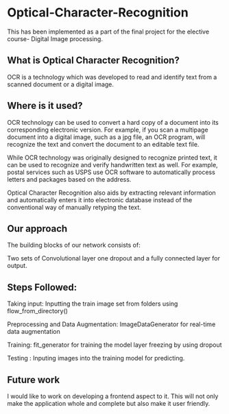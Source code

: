 # Optical-Character-Recognition

This has been implemented as a part of the final project for the elective course- Digital Image processing.

## What is Optical Character Recognition?
OCR is a technology which was developed to read and identify text from a scanned document or a digital image.

## Where is it used?
OCR technology can be used to convert a hard copy of a document into its corresponding electronic version. For example, if you scan a multipage document into a digital image, such as a jpg file, an OCR program, will recognize the text and convert the document to an editable text file. 

While OCR technology was originally designed to recognize printed text, it can be used to recognize and verify handwritten text as well. For example, postal services such as USPS use OCR software to automatically process letters and packages based on the address.

Optical Character Recognition also aids by extracting relevant information and automatically enters it into electronic database instead of the conventional way of manually retyping the text.

## Our approach
The building blocks of our network consists of:

Two sets of Convolutional layer one dropout and a fully connected layer for output.


## Steps Followed:

Taking input: Inputting the train image set from folders using flow_from_directory() 

Preprocessing and Data Augmentation: ImageDataGenerator for real-time data augmentation

Training: fit_generator for training the model
          layer freezing by using dropout
          
          
Testing : Inputing images into the training model for predicting. 

## Future work

I would like to work on developing a frontend aspect to it. This will not only make the application whole and complete but also make it user friendly.
